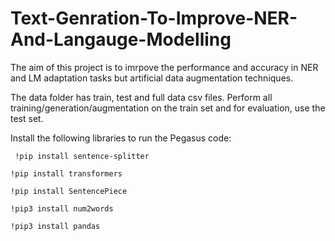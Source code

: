 # Text-Genration-To-Improve-NER-And-Langauge-Modelling

The aim of this project is to imrpove the performance and accuracy in NER and LM adaptation tasks but artificial data augmentation techniques.

The data folder has train, test and full data csv files. Perform all training/generation/augmentation on the train set and for evaluation, use the test set.

Install the following libraries to run the Pegasus code:

``` !pip install sentence-splitter```

```!pip install transformers```

```!pip install SentencePiece```

```!pip3 install num2words```

```!pip3 install pandas ```

